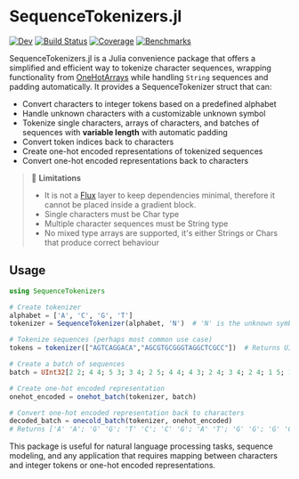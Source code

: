 # SequenceTokenizers.jl

[![Dev](https://img.shields.io/badge/docs-dev-blue.svg)](https://mashu.github.io/SequenceTokenizers.jl/dev/)
[![Build Status](https://github.com/mashu/SequenceTokenizers.jl/actions/workflows/CI.yml/badge.svg?branch=main)](https://github.com/mashu/SequenceTokenizers.jl/actions/workflows/CI.yml?query=branch%3Amain)
[![Coverage](https://codecov.io/gh/mashu/SequenceTokenizers.jl/branch/main/graph/badge.svg)](https://codecov.io/gh/mashu/SequenceTokenizers.jl)
[![Benchmarks](https://img.shields.io/badge/benchmarks-view%20results-blue)](https://github.com/mashu/SequenceTokenizers.jl/actions?query=workflow%3ABenchmarks)

SequenceTokenizers.jl is a Julia convenience package that offers a simplified and efficient way to tokenize character sequences, wrapping functionality from [OneHotArrays](https://github.com/FluxML/OneHotArrays.jl) while handling `String` sequences and padding automatically. It provides a SequenceTokenizer struct that can:

- Convert characters to integer tokens based on a predefined alphabet
- Handle unknown characters with a customizable unknown symbol
- Tokenize single characters, arrays of characters, and batches of sequences with **variable length** with automatic padding
- Convert token indices back to characters
- Create one-hot encoded representations of tokenized sequences
- Convert one-hot encoded representations back to characters

> :blue_book: **Limitations**
> - It is not a [Flux](https://fluxml.ai/Flux.jl) layer to keep dependencies minimal, therefore it cannot be placed inside a gradient block.
> - Single characters must be Char type
> - Multiple character sequences must be String type
> - No mixed type arrays are supported, it's either Strings or Chars that produce correct behaviour

## Usage

```julia
using SequenceTokenizers

# Create tokenizer
alphabet = ['A', 'C', 'G', 'T']
tokenizer = SequenceTokenizer(alphabet, 'N')  # 'N' is the unknown symbol

# Tokenize sequences (perhaps most common use case)
tokens = tokenizer(["AGTCAGGACA","AGCGTGCGGGTAGGCTCGCC"])  # Returns UInt32[2 2; 4 4; 5 3; 3 4; 2 5; 4 4; 4 3; 2 4; 3 4; 2 4; 1 5; 1 2; 1 4; 1 4; 1 3; 1 5; 1 3; 1 4; 1 3; 1 3]

# Create a batch of sequences
batch = UInt32[2 2; 4 4; 5 3; 3 4; 2 5; 4 4; 4 3; 2 4; 3 4; 2 4; 1 5; 1 2; 1 4; 1 4; 1 3; 1 5; 1 3; 1 4; 1 3; 1 3]

# Create one-hot encoded representation
onehot_encoded = onehot_batch(tokenizer, batch)

# Convert one-hot encoded representation back to characters
decoded_batch = onecold_batch(tokenizer, onehot_encoded)
# Returns ['A' 'A'; 'G' 'G'; 'T' 'C'; 'C' 'G'; 'A' 'T'; 'G' 'G'; 'G' 'C'; 'A' 'G'; 'C' 'G'; 'A' 'G'; 'N' 'T'; 'N' 'A'; 'N' 'G'; 'N' 'G'; 'N' 'C'; 'N' 'T'; 'N' 'C'; 'N' 'G'; 'N' 'C'; 'N' 'C'] with N characters right padding shorter sequence

```

This package is useful for natural language processing tasks, sequence modeling, and any application that requires mapping between characters and integer tokens or one-hot encoded representations.

